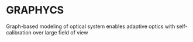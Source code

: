 # GRAPHYCS
Graph-based modeling of optical system enables adaptive optics with self-calibration over large field of view
